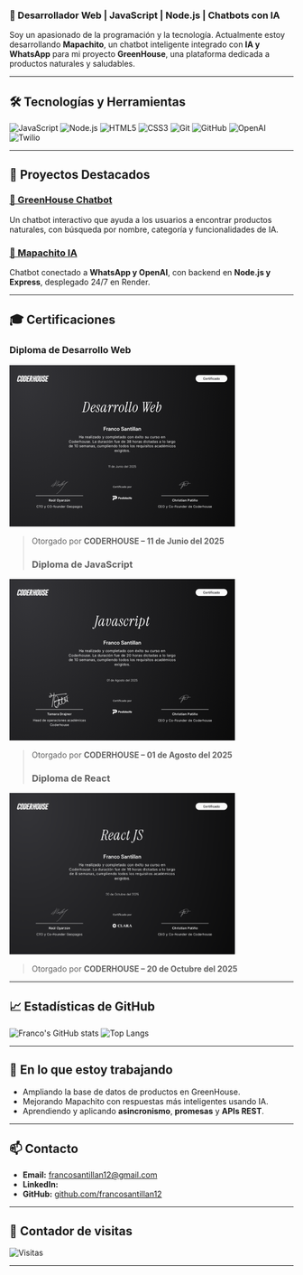 
### 🚀 Desarrollador Web | JavaScript | Node.js | Chatbots con IA  

Soy un apasionado de la programación y la tecnología. Actualmente estoy desarrollando **Mapachito**, un chatbot inteligente integrado con **IA y WhatsApp** para mi proyecto **GreenHouse**, una plataforma dedicada a productos naturales y saludables.

---

## 🛠️ Tecnologías y Herramientas  

![JavaScript](https://img.shields.io/badge/JavaScript-F7DF1E?style=for-the-badge&logo=javascript&logoColor=black)
![Node.js](https://img.shields.io/badge/Node.js-43853D?style=for-the-badge&logo=node.js&logoColor=white)
![HTML5](https://img.shields.io/badge/HTML5-E34F26?style=for-the-badge&logo=html5&logoColor=white)
![CSS3](https://img.shields.io/badge/CSS3-1572B6?style=for-the-badge&logo=css3&logoColor=white)
![Git](https://img.shields.io/badge/Git-F05032?style=for-the-badge&logo=git&logoColor=white)
![GitHub](https://img.shields.io/badge/GitHub-181717?style=for-the-badge&logo=github&logoColor=white)
![OpenAI](https://img.shields.io/badge/OpenAI-412991?style=for-the-badge&logo=openai&logoColor=white)
![Twilio](https://img.shields.io/badge/Twilio-F22F46?style=for-the-badge&logo=twilio&logoColor=white)

---

## 📌 Proyectos Destacados  

### [🌱 GreenHouse Chatbot](https://francosantillan12.github.io/greenhouse/)  
Un chatbot interactivo que ayuda a los usuarios a encontrar productos naturales, con búsqueda por nombre, categoría y funcionalidades de IA.  

### [🤖 Mapachito IA](https://github.com/francosantillan12/Mapachito-IA)  
Chatbot conectado a **WhatsApp y OpenAI**, con backend en **Node.js y Express**, desplegado 24/7 en Render.  

---

## 🎓 Certificaciones  

### Diploma de Desarrollo Web  
[![Ver Diploma](https://github.com/francosantillan12/certificados/blob/main/diploma-miniatura.png?raw=true)](https://github.com/francosantillan12/certificados/blob/main/diploma-desarrollo-web.png)

> Otorgado por **CODERHOUSE – 11 de Junio del 2025**
>
> ### Diploma de JavaScript  
[![Ver Diploma](https://github.com/francosantillan12/certificados/blob/main/diploma-javascript-miniatura.png?raw=true)](https://github.com/francosantillan12/certificados/blob/main/diploma-JAVASCRIPT.png?raw=true)  
> Otorgado por **CODERHOUSE – 01 de Agosto del 2025**
>
> ### Diploma de React  
<a href="https://github.com/francosantillan12/certificados/blob/main/Diploma-React.png?raw=true">
  <img src="https://raw.githubusercontent.com/francosantillan12/certificados/main/Diploma-React.png" alt="Diploma de React" width="400">
</a>  

> Otorgado por **CODERHOUSE – 20 de Octubre del 2025**






---

## 📈 Estadísticas de GitHub  

![Franco's GitHub stats](https://github-readme-stats.vercel.app/api?username=francosantillan12&show_icons=true&theme=tokyonight)
![Top Langs](https://github-readme-stats.vercel.app/api/top-langs/?username=francosantillan12&layout=compact&theme=tokyonight)

---

## 🌱 En lo que estoy trabajando  
- Ampliando la base de datos de productos en GreenHouse.  
- Mejorando Mapachito con respuestas más inteligentes usando IA.  
- Aprendiendo y aplicando **asincronismo**, **promesas** y **APIs REST**.  

---

## 📫 Contacto  

- **Email:** francosantillan12@gmail.com  
- **LinkedIn:** 
- **GitHub:** [github.com/francosantillan12](https://github.com/francosantillan12)  

---

## 👀 Contador de visitas  

![Visitas](https://komarev.com/ghpvc/?username=francosantillan12&label=VISITAS&color=blue&style=for-the-badge)

---

